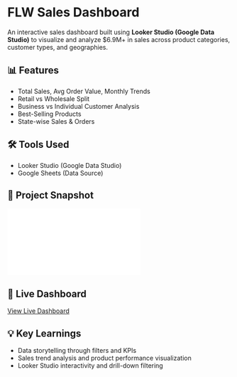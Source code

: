 # FLW Sales Dashboard

An interactive sales dashboard built using **Looker Studio (Google Data Studio)** to visualize and analyze $6.9M+ in sales across product categories, customer types, and geographies.

## 📊 Features
- Total Sales, Avg Order Value, Monthly Trends
- Retail vs Wholesale Split
- Business vs Individual Customer Analysis
- Best-Selling Products
- State-wise Sales & Orders

## 🛠 Tools Used
- Looker Studio (Google Data Studio)
- Google Sheets (Data Source)

## 📎 Project Snapshot
![Dashboard_image](images/FLW_Sales_Dashboard.pdf)

## 🔗 Live Dashboard
[View Live Dashboard](LOOKER_STUDIO_LINK_HERE)

## 💡 Key Learnings
- Data storytelling through filters and KPIs
- Sales trend analysis and product performance visualization
- Looker Studio interactivity and drill-down filtering
